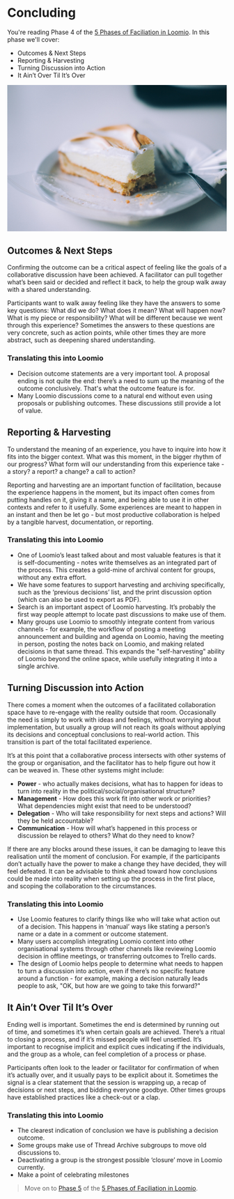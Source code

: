 # Concluding

You're reading Phase 4 of the [5 Phases of Faciliation in Loomio](index.md). In this phase we'll cover:

* Outcomes & Next Steps
* Reporting & Harvesting
* Turning Discussion into Action
* It Ain’t Over Til It’s Over

<img src="img/concluding_1200.jpg">


## Outcomes & Next Steps

Confirming the outcome can be a critical aspect of feeling like the goals of a collaborative discussion have been achieved. A facilitator can pull together what’s been said or decided and reflect it back, to help the group walk away with a shared understanding.

Participants want to walk away feeling like they have the answers to some key questions: What did we do? What does it mean? What will happen now? What is my piece or responsibility? What will be different because we went through this experience? Sometimes the answers to these questions are very concrete, such as action points, while other times they are more abstract, such as deepening shared understanding.

### Translating this into Loomio

* Decision outcome statements are a very important tool. A proposal ending is not quite the end: there’s a need to sum up the meaning of the outcome conclusively. That's what the outcome feature is for.
* Many Loomio discussions come to a natural end without even using proposals or publishing outcomes. These discussions still provide a lot of value.


## Reporting & Harvesting

To understand the meaning of an experience, you have to inquire into how it fits into the bigger context. What was this moment, in the bigger rhythm of our progress? What form will our understanding from this experience take - a story? a report? a change? a call to action?

Reporting and harvesting are an important function of facilitation, because the experience happens in the moment, but its impact often comes from putting handles on it, giving it a name, and being able to use it in other contexts and refer to it usefully. Some experiences are meant to happen in an instant and then be let go - but most productive collaboration is helped by a tangible harvest, documentation, or reporting.

### Translating this into Loomio

* One of Loomio’s least talked about and most valuable features is that it is self-documenting - notes write themselves as an integrated part of the process. This creates a gold-mine of archival content for groups, without any extra effort.
* We have some features to support harvesting and archiving specifically, such as the ‘previous decisions’ list, and the print discussion option (which can also be used to export as PDF).
* Search is an important aspect of Loomio harvesting. It’s probably the first way people attempt to locate past discussions to make use of them.
* Many groups use Loomio to smoothly integrate content from various channels - for example, the workflow of posting a meeting announcement and building and agenda on Loomio, having the meeting in person, posting the notes back on Loomio, and making related decisions in that same thread. This expands the "self-harvesting" ability of Loomio beyond the online space, while usefully integrating it into a single archive.


## Turning Discussion into Action

There comes a moment when the outcomes of a facilitated collaboration space have to re-engage with the reality outside that room. Occasionally the need is simply to work with ideas and feelings, without worrying about implementation, but usually a group will not reach its goals without applying its decisions and conceptual conclusions to real-world action. This transition is part of the total facilitated experience.

It’s at this point that a collaborative process intersects with other systems of the group or organisation, and the facilitator has to help figure out how it can be weaved in. These other systems might include:

* **Power** - who actually makes decisions, what has to happen for ideas to turn into reality in the political/social/organisational structure?
* **Management** - How does this work fit into other work or priorities? What dependencies might exist that need to be understood?
* **Delegation** - Who will take responsibility for next steps and actions? Will they be held accountable?
* **Communication** - How will what’s happened in this process or discussion be relayed to others? What do they need to know?

If there are any blocks around these issues, it can be damaging to leave this realisation until the moment of conclusion. For example, if the participants don’t actually have the power to make a change they have decided, they will feel defeated. It can be advisable to think ahead toward how conclusions could be made into reality when setting up the process in the first place, and scoping the collaboration to the circumstances.


### Translating this into Loomio

* Use Loomio features to clarify things like who will take what action out of a decision. This happens in ‘manual’ ways like stating a person’s name or a date in a comment or outcome statement.
* Many users accomplish integrating Loomio content into other organisational systems through other channels like reviewing Loomio decision in offline meetings, or transferring outcomes to Trello cards.
* The design of Loomio helps people to determine what needs to happen to turn a discussion into action, even if there’s no specific feature around a function - for example, making a decision naturally leads people to ask, "OK, but how are we going to take this forward?"


## It Ain’t Over Til It’s Over

Ending well is important. Sometimes the end is determined by running out of time, and sometimes it’s when certain goals are achieved. There’s a ritual to closing a process, and if it’s missed people will feel unsettled. It’s important to recognise implicit and explicit cues indicating if the individuals, and the group as a whole, can feel completion of a process or phase.

Participants often look to the leader or facilitator for confirmation of when it’s actually over, and it usually pays to be explicit about it. Sometimes the signal is a clear statement that the session is wrapping up, a recap of decisions or next steps, and bidding everyone goodbye. Other times groups have established practices like a check-out or a clap.

### Translating this into Loomio

* The clearest indication of conclusion we have is publishing a decision outcome.
* Some groups make use of Thread Archive subgroups to move old discussions to.
* Deactivating a group is the strongest possible ‘closure’ move in Loomio currently.
* Make a point of celebrating milestones


> Move on to [Phase 5](ongoing_practice.md) of the [5 Phases of Faciliation in Loomio](index.md).
